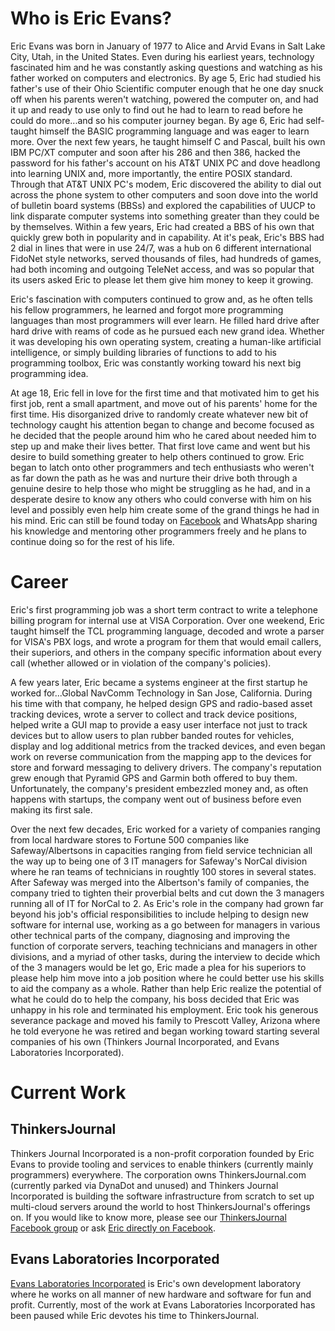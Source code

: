 # Who is Eric Evans?

Eric Evans was born in January of 1977 to Alice and Arvid Evans in Salt Lake City, Utah, in the United States.  Even during his earliest years, technology fascinated him and he was constantly asking questions and watching as his father worked on computers and electronics.  By age 5, Eric had studied his father's use of their Ohio Scientific computer enough that he one day snuck off when his parents weren't watching, powered the computer on, and had it up and ready to use only to find out he had to learn to read before he could do more...and so his computer journey began.  By age 6, Eric had self-taught himself the BASIC programming language and was eager to learn more.  Over the next few years, he taught himself C and Pascal, built his own IBM PC/XT computer and soon after his 286 and then 386, hacked the password for his father's account on his AT&T UNIX PC and dove headlong into learning UNIX and, more importantly, the entire POSIX standard.  Through that AT&T UNIX PC's modem, Eric discovered the ability to dial out across the phone system to other computers and soon dove into the world of bulletin board systems (BBSs) and explored the capabilities of UUCP to link disparate computer systems into something greater than they could be by themselves.  Within a few years, Eric had created a BBS of his own that quickly grew both in popularity and in capability.  At it's peak, Eric's BBS had 2 dial in lines that were in use 24/7, was a hub on 6 different international FidoNet style networks, served thousands of files, had hundreds of games, had both incoming and outgoing TeleNet access, and was so popular that its users asked Eric to please let them give him money to keep it growing.  

Eric's fascination with computers continued to grow and, as he often tells his fellow programmers, he learned and forgot more programming languages than most programmers will ever learn.  He filled hard drive after hard drive with reams of code as he pursued each new grand idea.  Whether it was developing his own operating system, creating a human-like artificial intelligence, or simply building libraries of functions to add to his programming toolbox, Eric was constantly working toward his next big programming idea.

At age 18, Eric fell in love for the first time and that motivated him to get his first job, rent a small apartment, and move out of his parents' home for the first time.  His disorganized drive to randomly create whatever new bit of technology caught his attention began to change and become focused as he decided that the people around him who he cared about needed him to step up and make their lives better.  That first love came and went but his desire to build something greater to help others continued to grow.  Eric began to latch onto other programmers and tech enthusiasts who weren't as far down the path as he was and nurture their drive both through a genuine desire to help those who might be struggling as he had, and in a desperate desire to know any others who could converse with him on his level and possibly even help him create some of the grand things he had in his mind.  Eric can still be found today on [Facebook](https://facebook.com/CireSnave) and WhatsApp sharing his knowledge and mentoring other programmers freely and he plans to continue doing so for the rest of his life.

# Career

Eric's first programming job was a short term contract to write a telephone billing program for internal use at VISA Corporation.  Over one weekend, Eric taught himself the TCL programming language, decoded and wrote a parser for VISA's PBX logs, and wrote a program for them that would email callers, their superiors, and others in the company specific information about every call (whether allowed or in violation of the company's policies).  

A few years later, Eric became a systems engineer at the first startup he worked for...Global NavComm Technology in San Jose, California.  During his time with that company, he helped design GPS and radio-based asset tracking devices, wrote a server to collect and track device positions, helped write a GUI map to provide a easy user interface not just to track devices but to allow users to plan rubber banded routes for vehicles, display and log additional metrics from the tracked devices, and even began work on reverse communication from the mapping app to the devices for store and forward messaging to delivery drivers.  The company's reputation grew enough that Pyramid GPS and Garmin both offered to buy them. 
Unfortunately, the company's president embezzled money and, as often happens with startups, the company went out of business before even making its first sale.

Over the next few decades, Eric worked for a variety of companies ranging from local hardware stores to Fortune 500 companies like Safeway/Albertsons in capacities ranging from field service technician all the way up to being one of 3 IT managers for Safeway's NorCal division where he ran teams of technicians in roughtly 100 stores in several states.  After Safeway was merged into the Albertson's family of companies, the company tried to tighten their proverbial belts and cut down the 3 managers running all of IT for NorCal to 2.  As Eric's role in the company had grown far beyond his job's official responsibilities to include helping to design new software for internal use, working as a go between for managers in various other technical parts of the company, diagnosing and improving the function of corporate servers, teaching technicians and managers in other divisions, and a myriad of other tasks, during the interview to decide which of the 3 managers would be let go, Eric made a plea for his superiors to please help him move into a job position where he could better use his skills to aid the company as a whole.  Rather than help Eric realize the potential of what he could do to help the company, his boss decided that Eric was unhappy in his role and terminated his employment.  Eric took his generous severance package and moved his family to Prescott Valley, Arizona where he told everyone he was retired and began working toward starting several companies of his own (Thinkers Journal Incorporated, and Evans Laboratories Incorporated).

# Current Work

## ThinkersJournal

Thinkers Journal Incorporated is a non-profit corporation founded by Eric Evans to provide tooling and services to enable thinkers (currently mainly programmers) everywhere.  The corporation owns ThinkersJournal.com (currently parked via DynaDot and unused) and Thinkers Journal Incorporated is building the software infrastructure from scratch to set up multi-cloud servers around the world to host ThinkersJournal's offerings on.  If you would like to know more, please see our [ThinkersJournal Facebook group](https://www.facebook.com/groups/390315422611197/) or ask [Eric directly on Facebook](https://www.facebook.com/CireSnave).

## Evans Laboratories Incorporated

[Evans Laboratories Incorporated](https://EvansLaboratories.com) is Eric's own development laboratory where he works on all manner of new hardware and software for fun and profit.  Currently, most of the work at Evans Laboratories Incorporated has been paused while Eric devotes his time to ThinkersJournal.

<!--
**ciresnave/ciresnave** is a ✨ _special_ ✨ repository because its `README.md` (this file) appears on your GitHub profile.

Here are some ideas to get you started:

- 🔭 I’m currently working on ...
- 🌱 I’m currently learning ...
- 👯 I’m looking to collaborate on ...
- 🤔 I’m looking for help with ...
- 💬 Ask me about ...
- 📫 How to reach me: ...
- 😄 Pronouns: ...
- ⚡ Fun fact: ...
-->
